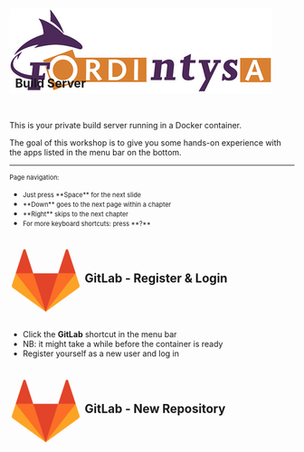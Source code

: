 ## <img src="images/fordintysa.png"></img>&nbsp;&nbsp;<span style="position: relative; bottom: 35px">Build Server</span>

This is your private build server running in a Docker container.

The goal of this workshop is to give you some hands-on experience with the apps listed in the menu bar on the bottom.

----

<div style="font-size: 0.8em">Page navigation:</div>

  - <div style="font-size: 0.8em">Just press **Space** for the next slide</div>
  - <div style="font-size: 0.8em">**Down** goes to the next page within a chapter</div>
  - <div style="font-size: 0.8em">**Right** skips to the next chapter</div>
  - <div style="font-size: 0.8em">For more keyboard shortcuts: press **?**</div>



## ![](images/gitlab.png) <span style="position: relative; bottom: 60px">GitLab - Register & Login</span>

  - Click the __GitLab__ shortcut in the menu bar
  - NB: it might take a while before the container is ready
  - Register yourself as a new user and log in


## ![](images/gitlab.png) <span style="position: relative; bottom: 60px">GitLab - New Repository</span>

